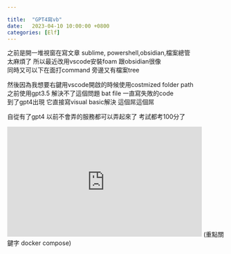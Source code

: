 ```yaml
---

title:  "GPT4寫vb"
date:   2023-04-10 10:00:00 +0800
categories: [Elf]
---
```


之前是開一堆視窗在寫文章 sublime, powershell,obsidian,檔案總管  
太麻煩了 所以最近改用vscode安裝foam 跟obsidian很像   
同時又可以下在面打command 旁邊又有檔案tree

然後因為我想要右鍵用vscode開啟的時候使用costmized folder path   
之前使用gpt3.5 解決不了這個問題 bat file 一直寫失敗的code  
到了gpt4出現 它直接寫visual basic解決  這個屌這個屌


自從有了gpt4 以前不會弄的服務都可以弄起來了 考試都考100分了  
<iframe width="450" height="255" src="https://www.youtube.com/embed/hh9B827SaCs" title="YouTube video player" frameborder="0" ></iframe>  
(重點關鍵字 docker compose)  